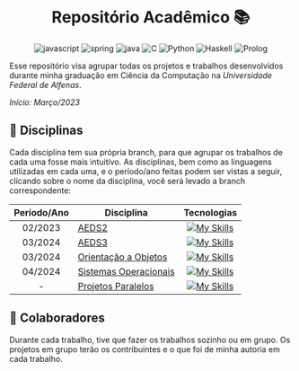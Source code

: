 [JAVASCRIPT__BADGE]: https://img.shields.io/badge/Javascript-000?style=for-the-badge&logo=javascript
[JAVA_BADGE]:https://img.shields.io/badge/java-%23ED8B00.svg?style=for-the-badge&logo=openjdk&logoColor=white
[SPRING_BADGE]: https://img.shields.io/badge/spring-%236DB33F.svg?style=for-the-badge&logo=spring&logoColor=white
[C]:https://img.shields.io/badge/C-%23003366.svg?style=for-the-badge&logo=C&logoColor=white
[PYTHON]: https://img.shields.io/badge/Python-%234B0B6E.svg?style=for-the-badge&logo=python&logoColor=white
[HASKELL]: https://img.shields.io/badge/Haskell-%23FF007F.svg?style=for-the-badge&logo=raspberrypi&logoColor=white
[PROLOG]: https://img.shields.io/badge/Prolog-%230000FF.svg?style=for-the-badge&logo=prolog&logoColor=white



<h1 align="center" style="font-weight: bold;"> Repositório Acadêmico 📚</h1>

<p align="center">
  <img src="https://img.shields.io/badge/javascript-000?style=for-the-badge&logo=javascript" alt="javascript" />
  <img src="https://img.shields.io/badge/spring-%236DB33F.svg?style=for-the-badge&logo=spring&logoColor=white" alt="spring" />
  <img src="https://img.shields.io/badge/java-007396.svg?style=for-the-badge&logo=java&logoColor=white" alt="java" />
  <img src="https://img.shields.io/badge/C-%23003366.svg?style=for-the-badge&logo=C&logoColor=white" alt="C" />
  <img src="https://img.shields.io/badge/Python-%234B0B6E.svg?style=for-the-badge&logo=python&logoColor=white" alt="Python" />
  <img src="https://img.shields.io/badge/Haskell-%23FF007F.svg?style=for-the-badge&logo=haskell&logoColor=white" alt="Haskell" />
  <img src="https://img.shields.io/badge/Prolog-%230000FF.svg?style=for-the-badge&logo=prolog&logoColor=white" alt="Prolog" />
</p>



Esse repositório visa agrupar todas os projetos e trabalhos desenvolvidos durante minha graduação em Ciência da Computação na *Universidade Federal de Alfenas*.

*Início: Março/2023*

## 📝 Disciplinas

Cada disciplina tem sua própria branch, para que agrupar os trabalhos de cada uma fosse mais intuitívo. As disciplinas, bem como as linguagens utilizadas em cada uma, e o período/ano feitas podem ser vistas a seguir, clicando sobre o nome da disciplina, você será levado a branch correspondente: 

| Período/Ano | Disciplina | Tecnologias |
|:---:|---------|:-----------:|
|  02/2023  |[AEDS2](https://github.com/MaiconMian/academico/tree/AEDS2)| [![My Skills](https://skillicons.dev/icons?i=c)](https://skillicons.dev) |
|  03/2024  |[AEDS3](https://github.com/MaiconMian/academico/tree/AEDS3)| [![My Skills](https://skillicons.dev/icons?i=c,python)](https://skillicons.dev)|
|  03/2024  |[Orientação a Objetos](https://github.com/MaiconMian/academico/tree/OrientacaoAObjetos)|[![My Skills](https://skillicons.dev/icons?i=java,python)](https://skillicons.dev)|
|  04/2024  |[Sistemas Operacionais](https://github.com/MaiconMian/academico/tree/SistemasOperacionais)|[![My Skills](https://skillicons.dev/icons?i=js,html,css)](https://skillicons.dev)|
|  -  |[Projetos Paralelos](https://github.com/MaiconMian/academico/tree/projetos_paralelos)|[![My Skills](https://skillicons.dev/icons?i=python)](https://skillicons.dev)|

## 🤝 Colaboradores
Durante cada trabalho, tive que fazer os trabalhos sozinho ou em grupo. Os projetos em grupo terão os contribuintes e o que foi de minha autoria em cada trabalho.

